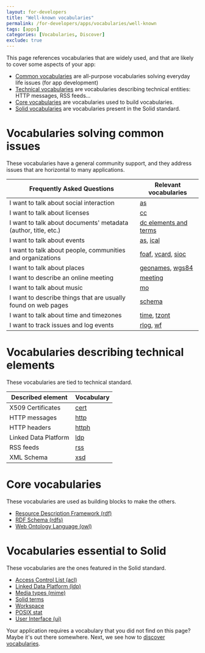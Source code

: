 ```yaml
---
layout: for-developers
title: "Well-known vocabularies"
permalink: /for-developers/apps/vocabularies/well-known
tags: [apps]
categories: [Vocabularies, Discover]
exclude: true
---
```


This page references vocabularies that are widely used, and that are likely to cover some aspects of your app:
- [Common vocabularies](#common) are all-purpose vocabularies solving everyday life issues (for app development)
- [Technical vocabularies](#technical) are vocabularies describing technical entities: HTTP messages, RSS feeds...
- [Core vocabularies](#core) are vocabularies used to build vocabularies.
- [Solid vocabularies](#solid) are vocabularies present in the Solid standard.

# <a id='common'/> Vocabularies solving common issues

These vocabularies have a general community support, and they address issues that are horizontal to many applications.

| Frequently Asked Questions | Relevant vocabularies |
|---|---|
|I want to talk about social interaction| [as](/for-developers/apps/vocabularies/well-known/common#as) |
|I want to talk about licenses| [cc](/for-developers/apps/vocabularies/well-known/common#cc) |
|I want to talk about documents' metadata (author, title, etc.)|[dc elements and terms](/for-developers/apps/vocabularies/well-known/common#dc)|
|I want to talk about events| [as](/for-developers/apps/vocabularies/well-known/common#as), [ical](/for-developers/apps/vocabularies/well-known/common#ical) |
|I want to talk about people, communities and organizations| [foaf](/for-developers/apps/vocabularies/well-known/common#foaf), [vcard](/for-developers/apps/vocabularies/well-known/common#vc), [sioc](/for-developers/apps/vocabularies/well-known/common#sioc) |
|I want to talk about places| [geonames](/for-developers/apps/vocabularies/well-known/common#geonames), [wgs84](/for-developers/apps/vocabularies/well-known/common#geonames)|
|I want to describe an online meeting | [meeting](/for-developers/apps/vocabularies/well-known/common#meeting) |
|I want to talk about music | [mo](/for-developers/apps/vocabularies/well-known/common#mo) |
|I want to describe things that are usually found on web pages| [schema](/for-developers/apps/vocabularies/well-known/common#schema) |
|I want to talk about time and timezones |[time](/for-developers/apps/vocabularies/well-known/common#time), [tzont](/for-developers/apps/vocabularies/well-known/common#tzont)|
|I want to track issues and log events| [rlog](/for-developers/apps/vocabularies/well-known/common#rlog), [wf](/for-developers/apps/vocabularies/well-known/common#wf)|

# <a id='technical'/> Vocabularies describing technical elements

These vocabularies are tied to technical standard.

|Described element|Vocabulary|
---|---
|X509 Certificates|[cert](/for-developers/apps/vocabularies/well-known/technical#cert)|
|HTTP messages| [http](/for-developers/apps/vocabularies/well-known/technical#http)|
|HTTP headers| [httph](/for-developers/apps/vocabularies/well-known/technical#httph)|
|Linked Data Platform| [ldp](/for-developers/apps/vocabularies/well-known/technical) |
|RSS feeds| [rss](/for-developers/apps/vocabularies/well-known/technical) |
|XML Schema| [xsd](/for-developers/apps/vocabularies/well-known/technical#xsd)|

# <a id='core'/> Core vocabularies

These vocabularies are used as building blocks to make the others.

- [Resource Description Framework (rdf)](/for-developers/apps/vocabularies/well-known/core#rdf)
- [RDF Schema (rdfs)](/for-developers/apps/vocabularies/well-known/core#rdfs)
- [Web Ontology Language (owl)](/for-developers/apps/vocabularies/well-known/core#owl)

# <a id='solid'/> Vocabularies essential to Solid

These vocabularies are the ones featured in the Solid standard.

- [Access Control List (acl)](/for-developers/apps/vocabularies/well-known/solid#acl)
- [Linked Data Platform (ldp)](/for-developers/apps/vocabularies/well-known/technical)
- [Media types (mime)](/for-developers/apps/vocabularies/well-known/technical#mime)
- [Solid terms](/for-developers/apps/vocabularies/well-known/solid#terms)
- [Workspace](/for-developers/apps/vocabularies/well-known/solid#space)
- [POSIX stat](/for-developers/apps/vocabularies/well-known/solid#posix)
- [User Interface (ui)](/for-developers/apps/vocabularies/well-known/solid#ui)

Your application requires a vocabulary that you did not find on this page? Maybe it's out there somewhere. Next, we see how to [discover vocabularies](/for-developers/apps/vocabularies/discover).
